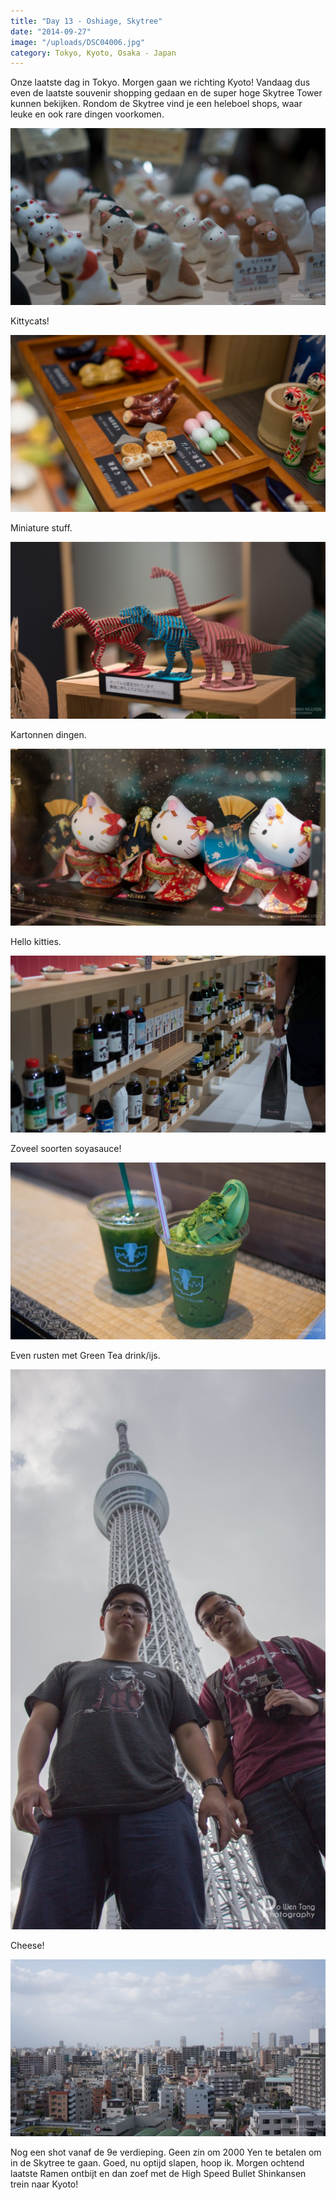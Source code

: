 ```yaml
---
title: "Day 13 - Oshiage, Skytree"
date: "2014-09-27"
image: "/uploads/DSC04006.jpg"
category: Tokyo, Kyoto, Osaka - Japan
---
```


Onze laatste dag in Tokyo. Morgen gaan we richting Kyoto! Vandaag dus even de laatste souvenir shopping gedaan en de super hoge Skytree Tower kunnen bekijken. Rondom de Skytree vind je een heleboel shops, waar leuke en ook rare dingen voorkomen.

![DSC03976](/uploads/DSC03976-1024x575.jpg)

Kittycats!

![DSC03977](/uploads/DSC03977-1024x575.jpg)

Miniature stuff.

![DSC03984](/uploads/DSC03984-1024x575.jpg)

Kartonnen dingen.

![DSC03987](/uploads/DSC03987-1024x575.jpg)

Hello kitties.

![DSC03990](/uploads/DSC03990-1024x575.jpg)

Zoveel soorten soyasauce!

![DSC04001](/uploads/DSC04001-1024x575.jpg)

Even rusten met Green Tea drink/ijs.

![IMG_4505](/uploads/IMG_4505-576x1024.jpg)

Cheese!

![DSC04006](/uploads/DSC04006-1024x575.jpg)

Nog een shot vanaf de 9e verdieping. Geen zin om 2000 Yen te betalen om in de Skytree te gaan. Goed, nu optijd slapen, hoop ik. Morgen ochtend laatste Ramen ontbijt en dan zoef met de High Speed Bullet Shinkansen trein naar Kyoto!

